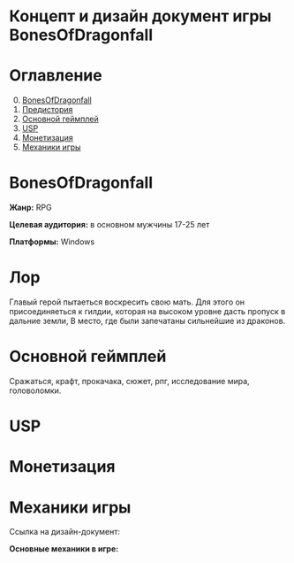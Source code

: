 # Концепт и дизайн документ игры BonesOfDragonfall

# Оглавление
0. [BonesOfDragonfall](#BonesOfDragonfall)
1. [Предистория](#Предистория)
2. [Основной геймплей](#Основной-геймплей)
3. [USP](#USP)
4. [Монетизация](#Монетизация)
5. [Механики игры](#Механики-игры)

# BonesOfDragonfall

**Жанр:** RPG

**Целевая аудитория:** в основном мужчины 17-25 лет

**Платформы:** Windows

# Лор
Главый герой пытаеться воскресить свою мать. Для этого он присоединяеться к гилдии, которая на высоком уровне дасть пропуск в дальние земли,
В место, где были запечатаны сильнейшие из драконов.

# Основной геймплей
Сражаться, крафт, прокачака, сюжет, рпг, исследование мира, головоломки.

# USP

# Монетизация

# Механики игры

Ссылка на дизайн-документ:

**Основные механики в игре:**
